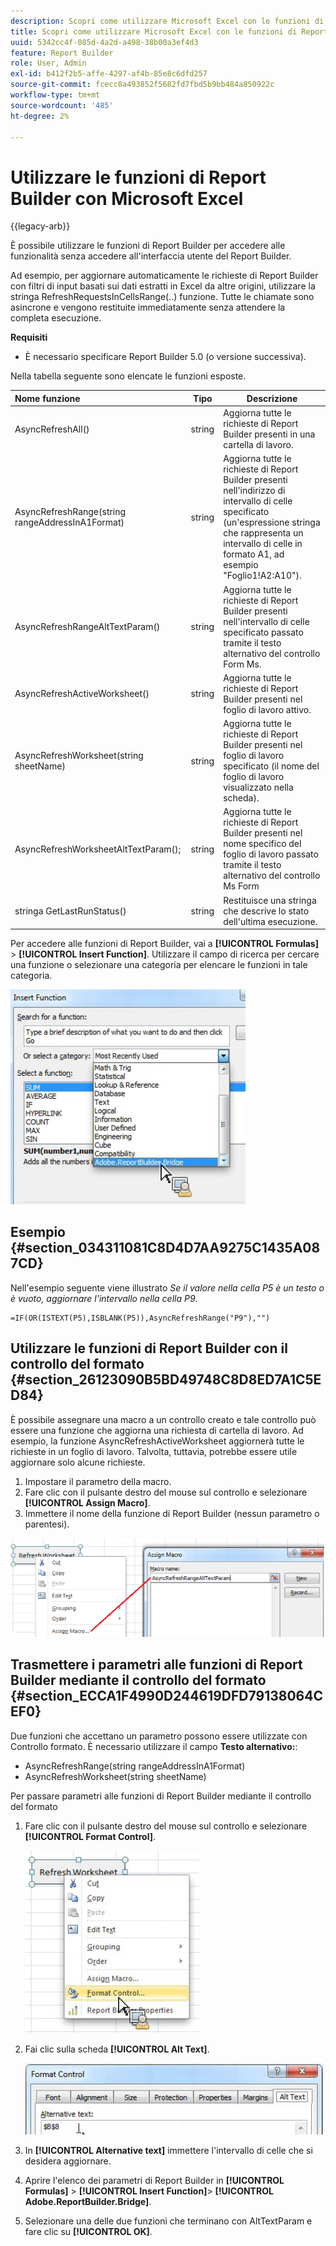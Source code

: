 ```yaml
---
description: Scopri come utilizzare Microsoft Excel con le funzioni di Report Builder senza accedere all’interfaccia utente del Report Builder.
title: Scopri come utilizzare Microsoft Excel con le funzioni di Report Builder
uuid: 5342cc4f-085d-4a2d-a498-38b00a3ef4d3
feature: Report Builder
role: User, Admin
exl-id: b412f2b5-affe-4297-af4b-85e8c6dfd257
source-git-commit: fcecc8a493852f5682fd7fbd5b9bb484a850922c
workflow-type: tm+mt
source-wordcount: '485'
ht-degree: 2%

---
```


# Utilizzare le funzioni di Report Builder con Microsoft Excel

{{legacy-arb}}

È possibile utilizzare le funzioni di Report Builder per accedere alle funzionalità senza accedere all&#39;interfaccia utente del Report Builder.

Ad esempio, per aggiornare automaticamente le richieste di Report Builder con filtri di input basati sui dati estratti in Excel da altre origini, utilizzare la stringa RefreshRequestsInCellsRange(..) funzione. Tutte le chiamate sono asincrone e vengono restituite immediatamente senza attendere la completa esecuzione.

**Requisiti**

* È necessario specificare Report Builder 5.0 (o versione successiva).

Nella tabella seguente sono elencate le funzioni esposte.

| Nome funzione | Tipo | Descrizione |
|:---| --- | ---|
| AsyncRefreshAll() | string | Aggiorna tutte le richieste di Report Builder presenti in una cartella di lavoro. |
| AsyncRefreshRange(string rangeAddressInA1Format) | string | Aggiorna tutte le richieste di Report Builder presenti nell&#39;indirizzo di intervallo di celle specificato (un&#39;espressione stringa che rappresenta un intervallo di celle in formato A1, ad esempio &quot;Foglio1!A2:A10&quot;). |
| AsyncRefreshRangeAltTextParam() | string | Aggiorna tutte le richieste di Report Builder presenti nell&#39;intervallo di celle specificato passato tramite il testo alternativo del controllo Form Ms. |
| AsyncRefreshActiveWorksheet() | string | Aggiorna tutte le richieste di Report Builder presenti nel foglio di lavoro attivo. |
| AsyncRefreshWorksheet(string sheetName) | string | Aggiorna tutte le richieste di Report Builder presenti nel foglio di lavoro specificato (il nome del foglio di lavoro visualizzato nella scheda). |
| AsyncRefreshWorksheetAltTextParam(); | string | Aggiorna tutte le richieste di Report Builder presenti nel nome specifico del foglio di lavoro passato tramite il testo alternativo del controllo Ms Form |
| stringa GetLastRunStatus() | string | Restituisce una stringa che descrive lo stato dell&#39;ultima esecuzione. |

Per accedere alle funzioni di Report Builder, vai a **[!UICONTROL Formulas]** > **[!UICONTROL Insert Function]**. Utilizzare il campo di ricerca per cercare una funzione o selezionare una categoria per elencare le funzioni in tale categoria.

![Schermata che mostra la finestra Inserisci funzione con l&#39;elenco delle categorie espanso.](assets/arb_functions.png)

## Esempio {#section_034311081C8D4D7AA9275C1435A087CD}

Nell&#39;esempio seguente viene illustrato *Se il valore nella cella P5 è un testo o è vuoto, aggiornare l&#39;intervallo nella cella P9*.

```
=IF(OR(ISTEXT(P5),ISBLANK(P5)),AsyncRefreshRange("P9"),"")
```

## Utilizzare le funzioni di Report Builder con il controllo del formato {#section_26123090B5BD49748C8D8ED7A1C5ED84}

È possibile assegnare una macro a un controllo creato e tale controllo può essere una funzione che aggiorna una richiesta di cartella di lavoro. Ad esempio, la funzione AsyncRefreshActiveWorksheet aggiornerà tutte le richieste in un foglio di lavoro. Talvolta, tuttavia, potrebbe essere utile aggiornare solo alcune richieste.

1. Impostare il parametro della macro.
1. Fare clic con il pulsante destro del mouse sul controllo e selezionare **[!UICONTROL Assign Macro]**.
1. Immettere il nome della funzione di Report Builder (nessun parametro o parentesi).

![Schermata che mostra la finestra Assegna macro.](assets/assign_macro.png)

## Trasmettere i parametri alle funzioni di Report Builder mediante il controllo del formato {#section_ECCA1F4990D244619DFD79138064CEF0}

Due funzioni che accettano un parametro possono essere utilizzate con Controllo formato. È necessario utilizzare il campo **Testo alternativo:**:

* AsyncRefreshRange(string rangeAddressInA1Format)
* AsyncRefreshWorksheet(string sheetName)

Per passare parametri alle funzioni di Report Builder mediante il controllo del formato

1. Fare clic con il pulsante destro del mouse sul controllo e selezionare **[!UICONTROL Format Control]**.

   ![Schermata che mostra il controllo del formato selezionato.](assets/format_control.png)

1. Fai clic sulla scheda **[!UICONTROL Alt Text]**.

   ![Schermata che mostra la scheda Testo alternativo e il campo Testo alternativo.](assets/alt_text.png)

1. In **[!UICONTROL Alternative text]** immettere l&#39;intervallo di celle che si desidera aggiornare.
1. Aprire l&#39;elenco dei parametri di Report Builder in **[!UICONTROL Formulas]** > **[!UICONTROL Insert Function]**> **[!UICONTROL Adobe.ReportBuilder.Bridge]**.

1. Selezionare una delle due funzioni che terminano con AltTextParam e fare clic su **[!UICONTROL OK]**.
